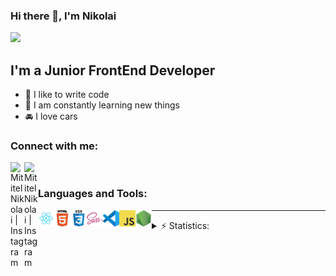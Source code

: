 ### Hi there 👋, I'm Nikolai

![](https://komarev.com/ghpvc/?username=MititelNikolai)

## I'm a Junior FrontEnd Developer
- 💪 I like to write code
- 🥅 I am constantly learning new things
- 🚘 I love cars

### Connect with me:


[<img align="left" alt="MititelNikolai | Instagram" width="22px" src="https://cdn.jsdelivr.net/npm/simple-icons@v3/icons/instagram.svg" />][instagram]
[<img align="left" alt="MititelNikolai | Instagram" width="22px" src="https://cdn.jsdelivr.net/npm/simple-icons@3.13.0/icons/twitter.svg" />][twitter]

<br />

### Languages and Tools:

<img align="left" alt="React" width="26px" src="https://raw.githubusercontent.com/github/explore/80688e429a7d4ef2fca1e82350fe8e3517d3494d/topics/react/react.png" />
<img align="left" alt="HTML5" width="26px" src="https://raw.githubusercontent.com/github/explore/80688e429a7d4ef2fca1e82350fe8e3517d3494d/topics/html/html.png" />
<img align="left" alt="CSS3" width="26px" src="https://raw.githubusercontent.com/github/explore/80688e429a7d4ef2fca1e82350fe8e3517d3494d/topics/css/css.png" />
<img align="left" alt="Sass" width="26px" src="https://raw.githubusercontent.com/github/explore/80688e429a7d4ef2fca1e82350fe8e3517d3494d/topics/sass/sass.png" />
<img align="left" alt="Visual Studio Code" width="26px" src="https://raw.githubusercontent.com/github/explore/80688e429a7d4ef2fca1e82350fe8e3517d3494d/topics/visual-studio-code/visual-studio-code.png" />
<img align="left" alt="JavaScript" width="26px" src="https://raw.githubusercontent.com/github/explore/80688e429a7d4ef2fca1e82350fe8e3517d3494d/topics/javascript/javascript.png" />
<img align="left" alt="Node.js" width="26px" src="https://raw.githubusercontent.com/github/explore/80688e429a7d4ef2fca1e82350fe8e3517d3494d/topics/nodejs/nodejs.png" />

<hr />
<details>
  <summary>⚡️ Statistics:</summary>
   <img align="left" alt="codeSTACKr's GitHub Stats" src="https://github-readme-stats.vercel.app/api/top-langs/?username=MititelNikolai&langs_count=8&layout=compact" />
    <br />
    <img align="left" alt="codeSTACKr's GitHub Stats" src="https://github-readme-stats.vercel.app/api?username=MititelNikolai&show_icons=true" />
</details>

[instagram]: https://www.instagram.com/new.nikolai/
[twitter]: https://twitter.com/mititeln
